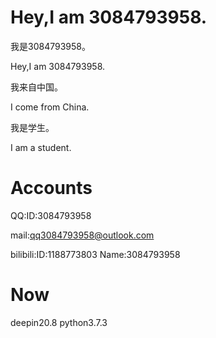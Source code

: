 # Hey,I am 3084793958.

我是3084793958。

Hey,I am 3084793958.

我来自中国。

I come from China.

我是学生。

I am a student.

# Accounts

QQ:ID:3084793958

mail:qq3084793958@outlook.com

bilibili:ID:1188773803 Name:3084793958

# Now
deepin20.8 python3.7.3

